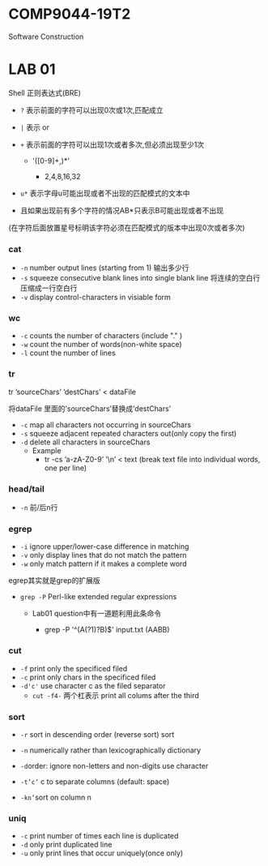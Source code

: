 # COMP9044-19T2
Software Construction 

# LAB 01

Shell 正则表达式(BRE)

- `?` 表示前面的字符可以出现0次或1次,匹配成立

- `|` 表示 or

- `+` 表示前面的字符可以出现1次或者多次,但必须出现至少1次
   - '([0-9]+,)*'

      - 2,4,8,16,32

-  `u*` 表示字母u可能出现或者不出现的匹配模式的文本中

  - 且如果出现前有多个字符的情况AB*只表示B可能出现或者不出现

  (在字符后面放置星号标明该字符必须在匹配模式的版本中出现0次或者多次)

### cat

- `-n` number output lines (starting from 1)  输出多少行
- `-s` squeeze consecutive blank lines into single blank line 将连续的空白行压缩成一行空白行
- `-v` display control-characters in visiable form 

### wc

- `-c` counts the number of characters (include "." )
- `-w` count the number of words(non-white space)
- `-l` count the number of lines

### tr

tr ’sourceChars’ ’destChars’ < dataFile 

将dataFile 里面的’sourceChars’替换成’destChars’

- `-c` map all characters not occurring in sourceChars
- `-s` squeeze adjacent repeated characters out(only copy the first)
- `-d` delete all characters in sourceChars
  - Example 
    - tr -cs ’a-zA-Z0-9’ ’\n’ < text (break text file into individual words, one per line)

### head/tail

* `-n` 前/后n行

### egrep

- `-i` ignore upper/lower-case difference in matching 
- `-v` only display lines that do not match the pattern 
- `-w` only match pattern if it makes a complete word

egrep其实就是grep的扩展版

- `grep -P` Perl-like extended regular expressions

  - Lab01 question中有一道题利用此条命令

    - grep -P '^(A(?1)?B)$' input.txt (AABB)

### cut

- `-f` print only the specificed filed
- `-c` print only chars in the specificed filed
- `-d'c'` use character c as the filed separator
   - `cut -f4-` 两个杠表示 print all colums after the
   third

### sort

- `-r` sort in descending order (reverse sort) sort 

- `-n` numerically rather than lexicographically dictionary 

- `-d`order: ignore non-letters and non-digits use character 

- `-t’c’` c to separate columns (default: space)

- `-kn’`sort on column n
 

### uniq

- `-c` print number of times each line is duplicated
- `-d` only print duplicated line
- `-u` only print lines that occur uniquely(once only)




    

    

     





